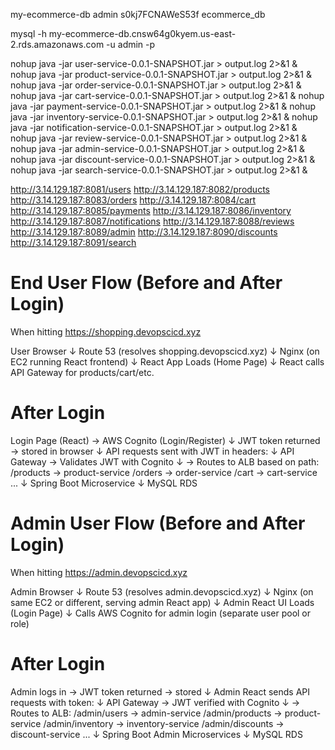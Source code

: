 
my-ecommerce-db
admin
s0kj7FCNAWeS53f
ecommerce_db

mysql -h my-ecommerce-db.cnsw64g0kyem.us-east-2.rds.amazonaws.com -u admin -p 

nohup java -jar user-service-0.0.1-SNAPSHOT.jar > output.log 2>&1 &
nohup java -jar product-service-0.0.1-SNAPSHOT.jar > output.log 2>&1 &
nohup java -jar order-service-0.0.1-SNAPSHOT.jar > output.log 2>&1 &
nohup java -jar cart-service-0.0.1-SNAPSHOT.jar > output.log 2>&1 &
nohup java -jar payment-service-0.0.1-SNAPSHOT.jar > output.log 2>&1 &
nohup java -jar inventory-service-0.0.1-SNAPSHOT.jar > output.log 2>&1 &
nohup java -jar notification-service-0.0.1-SNAPSHOT.jar > output.log 2>&1 &
nohup java -jar review-service-0.0.1-SNAPSHOT.jar > output.log 2>&1 &
nohup java -jar admin-service-0.0.1-SNAPSHOT.jar > output.log 2>&1 &
nohup java -jar discount-service-0.0.1-SNAPSHOT.jar > output.log 2>&1 &
nohup java -jar search-service-0.0.1-SNAPSHOT.jar > output.log 2>&1 &


http://3.14.129.187:8081/users
http://3.14.129.187:8082/products
http://3.14.129.187:8083/orders
http://3.14.129.187:8084/cart
http://3.14.129.187:8085/payments
http://3.14.129.187:8086/inventory
http://3.14.129.187:8087/notifications
http://3.14.129.187:8088/reviews
http://3.14.129.187:8089/admin
http://3.14.129.187:8090/discounts
http://3.14.129.187:8091/search


# End User Flow (Before and After Login)
When hitting https://shopping.devopscicd.xyz

User Browser
   ↓
Route 53 (resolves shopping.devopscicd.xyz)
   ↓
Nginx (on EC2 running React frontend)
   ↓
React App Loads (Home Page)
   ↓
React calls API Gateway for products/cart/etc.

#  After Login
Login Page (React) → AWS Cognito (Login/Register)
     ↓
JWT token returned → stored in browser
     ↓
API requests sent with JWT in headers:
     ↓
API Gateway → Validates JWT with Cognito
     ↓
→ Routes to ALB based on path:
     /products → product-service
     /orders   → order-service
     /cart     → cart-service
     ...
     ↓
Spring Boot Microservice
     ↓
MySQL RDS


# Admin User Flow (Before and After Login)
When hitting https://admin.devopscicd.xyz

Admin Browser
   ↓
Route 53 (resolves admin.devopscicd.xyz)
   ↓
Nginx (on same EC2 or different, serving admin React app)
   ↓
Admin React UI Loads (Login Page)
   ↓
Calls AWS Cognito for admin login (separate user pool or role)


# After Login
Admin logs in → JWT token returned → stored
   ↓
Admin React sends API requests with token:
   ↓
API Gateway → JWT verified with Cognito
   ↓
→ Routes to ALB:
     /admin/users     → admin-service
     /admin/products  → product-service
     /admin/inventory → inventory-service
     /admin/discounts → discount-service
     ...
     ↓
Spring Boot Admin Microservices
     ↓
MySQL RDS
